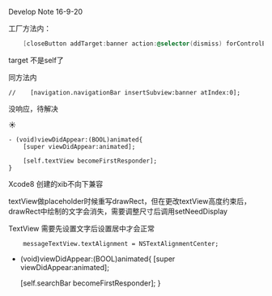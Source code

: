 Develop Note 16-9-20

工厂方法内：

```objective-c
    [closeButton addTarget:banner action:@selector(dismiss) forControlEvents:UIControlEventTouchUpInside];
```

target 不是self了

同方法内

```
//    [navigation.navigationBar insertSubview:banner atIndex:0];
```

没响应，待解决

☀︎

```
- (void)viewDidAppear:(BOOL)animated{
    [super viewDidAppear:animated];
    
    [self.textView becomeFirstResponder];
}
```





Xcode8 创建的xib不向下兼容

textView做placeholder时候重写drawRect，但在更改textView高度约束后，drawRect中绘制的文字会消失，需要调整尺寸后调用setNeedDisplay



TextView 需要先设置文字后设置居中才会正常

        messageTextView.textAlignment = NSTextAlignmentCenter;




- (void)viewDidAppear:(BOOL)animated{
    [super viewDidAppear:animated];

    [self.searchBar becomeFirstResponder];
  }